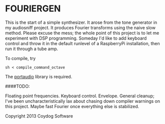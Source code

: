 FOURIERGEN
==========

This is the start of a simple synthesizer. It arose from the tone generator
in my audiosniff project. It produces Fourier transforms using the naive slow
method. Please excuse the mess; the whole point of this project is to let me
experiment with DSP programming. Someday I'd like to add keyboard control and
throw it in the default runlevel of a RaspberryPi installation, then run it
through a tube amp.

To compile, try

	sh < compile_command_octave

The [portaudio](www.portaudio.com) library is required.

####TODO:

Floating point frequencies. Keyboard control. Envelope. General cleanup; I've
been uncharacteristically lax about chasing down compiler warnings on this
project. Maybe fast Fourier once everything else is stabilized.

Copyright 2013 Coydog Software
